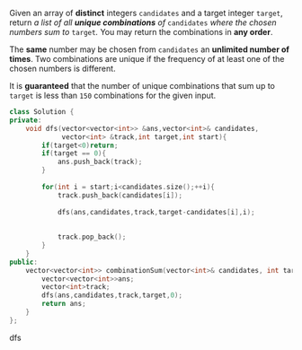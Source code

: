 Given an array of **distinct** integers `candidates` and a target integer `target`, return *a list of all **unique combinations** of* `candidates` *where the chosen numbers sum to* `target`*.* You may return the combinations in **any order**.

The **same** number may be chosen from `candidates` an **unlimited number of times**. Two combinations are unique if the frequency of at least one of the chosen numbers is different.

It is **guaranteed** that the number of unique combinations that sum up to `target` is less than `150` combinations for the given input.



```c++
class Solution {
private:
    void dfs(vector<vector<int>> &ans,vector<int>& candidates,
             vector<int> &track,int target,int start){
        if(target<0)return;
        if(target == 0){
            ans.push_back(track);
        }
        
        for(int i = start;i<candidates.size();++i){
            track.push_back(candidates[i]);
           
            dfs(ans,candidates,track,target-candidates[i],i);
            
            
            track.pop_back();
        }
    }
public:
    vector<vector<int>> combinationSum(vector<int>& candidates, int target) {
        vector<vector<int>>ans;
        vector<int>track;
        dfs(ans,candidates,track,target,0);
        return ans;
    }
};
```

dfs